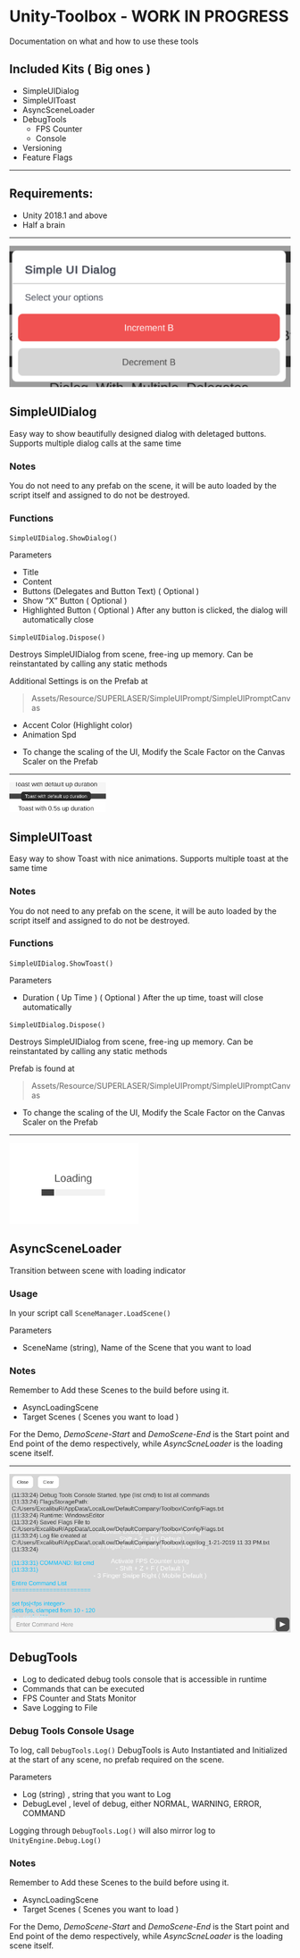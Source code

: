 # Unity-Toolbox - WORK IN PROGRESS
Documentation on what and how to use these tools

## Included Kits ( Big ones )
- SimpleUIDialog
- SimpleUIToast
- AsyncSceneLoader
- DebugTools
  - FPS Counter
  - Console
- Versioning
- Feature Flags


___

## Requirements: 
-	Unity 2018.1 and above
-	Half a brain

___

![alt text](https://github.com/superlaser97/Unity-Toolbox/blob/master/Assets/SUPERLASER/SimpleUIPrompt/README_Header.PNG "SimpleUIDialog")
## SimpleUIDialog
Easy way to show beautifully designed dialog with deletaged buttons. Supports multiple dialog calls at the same time

### Notes
You do not need to any prefab on the scene, it will be auto loaded by the script itself and assigned to do not be destroyed.

### Functions
`SimpleUIDialog.ShowDialog()`

Parameters
-	Title
-	Content
-	Buttons (Delegates and Button Text) ( Optional )
-	Show “X” Button ( Optional )
-	Highlighted Button ( Optional )
After any button is clicked, the dialog will automatically close

`SimpleUIDialog.Dispose()`

Destroys SimpleUIDialog from scene, free-ing up memory. Can be reinstantated by calling any static methods

Additional Settings is on the Prefab at
> Assets/Resource/SUPERLASER/SimpleUIPrompt/SimpleUIPromptCanvas
-	Accent Color (Highlight color)
-	Animation Spd

* To change the scaling of the UI, Modify the Scale Factor on the Canvas Scaler on the Prefab

___

![alt text](https://github.com/superlaser97/Unity-Toolbox/blob/master/Assets/SUPERLASER/SimpleUIToast/README_Header.PNG "SimpleUIToast")
## SimpleUIToast
Easy way to show Toast with nice animations. Supports multiple toast at the same time

### Notes
You do not need to any prefab on the scene, it will be auto loaded by the script itself and assigned to do not be destroyed.

### Functions
`SimpleUIDialog.ShowToast()`

Parameters
-	Duration ( Up Time ) ( Optional )
After the up time, toast will close automatically

`SimpleUIDialog.Dispose()`

Destroys SimpleUIDialog from scene, free-ing up memory. Can be reinstantated by calling any static methods

Prefab is found at
> Assets/Resource/SUPERLASER/SimpleUIPrompt/SimpleUIPromptCanvas

* To change the scaling of the UI, Modify the Scale Factor on the Canvas Scaler on the Prefab

___

![alt text](https://github.com/superlaser97/Unity-Toolbox/blob/master/Assets/SUPERLASER/AsyncSceneLoader/README_Header.PNG "AsyncSceneLoader")
## AsyncSceneLoader
Transition between scene with loading indicator

### Usage
In your script call `SceneManager.LoadScene()`

Parameters
- SceneName (string), Name of the Scene that you want to load

### Notes
Remember to Add these Scenes to the build before using it.
- AsyncLoadingScene
- Target Scenes ( Scenes you want to load )

For the Demo, *DemoScene-Start* and *DemoScene-End* is the Start point and End point of the demo respectively, while *AsyncScneLoader* is the loading scene itself.

___

![alt text](https://github.com/superlaser97/Unity-Toolbox/blob/master/Assets/SUPERLASER/DebugTools/README_Header.PNG "DebugTools")
## DebugTools
- Log to dedicated debug tools console that is accessible in runtime
- Commands that can be executed
- FPS Counter and Stats Monitor
- Save Logging to File

### Debug Tools Console Usage
To log, call `DebugTools.Log()`
DebugTools is Auto Instantiated and Initialized at the start of any scene, no prefab required on the scene.

Parameters
- Log (string) , string that you want to Log
- DebugLevel , level of debug, either NORMAL, WARNING, ERROR, COMMAND

Logging through `DebugTools.Log()` will also mirror log to `UnityEngine.Debug.Log()`

### Notes
Remember to Add these Scenes to the build before using it.
- AsyncLoadingScene
- Target Scenes ( Scenes you want to load )

For the Demo, *DemoScene-Start* and *DemoScene-End* is the Start point and End point of the demo respectively, while *AsyncScneLoader* is the loading scene itself.
